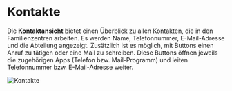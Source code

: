 # Kontakte

Die **Kontaktansicht** bietet einen Überblick zu allen Kontakten, die in den Familienzentren arbeiten.
Es werden Name, Telefonnummer, E-Mail-Adresse und die Abteilung angezeigt.
Zusätzlich ist es möglich, mit Buttons einen Anruf zu tätigen oder eine Mail zu schreiben.
Diese Buttons öffnen jeweils die zugehörigen Apps (Telefon bzw. Mail-Programm) und leiten Telefonnummer bzw. E-Mail-Adresse weiter.

![Kontakte](/images/contact/contact.png)
